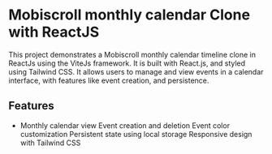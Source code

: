 # Mobiscroll monthly calendar Clone with ReactJS

This project demonstrates a Mobiscroll monthly calendar timeline clone in ReactJs using the ViteJs framework.
It is built with React.js, and styled using Tailwind CSS. It allows users to manage and view events in a calendar interface, with features like event creation, and persistence.

## Features
- Monthly calendar view
Event creation and deletion
Event color customization
Persistent state using local storage
Responsive design with Tailwind CSS
